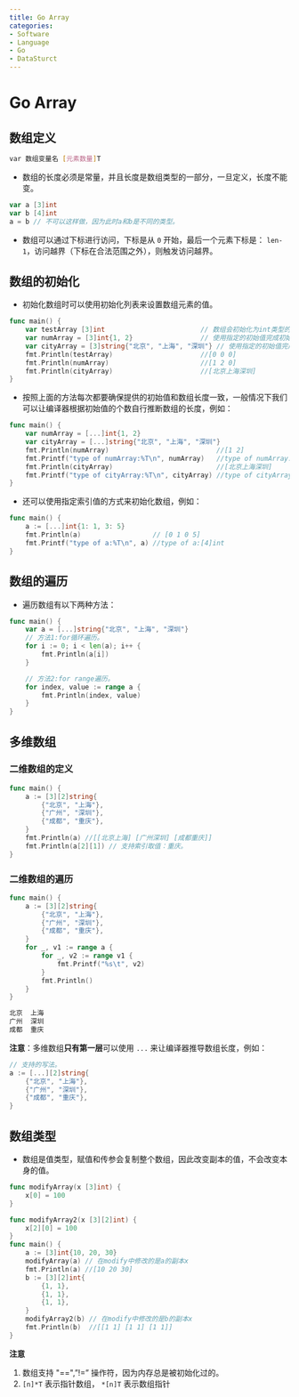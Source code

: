 ```yaml
---
title: Go Array
categories:
- Software
- Language
- Go
- DataSturct
---
```

# Go Array

## 数组定义

```bash
var 数组变量名 [元素数量]T
```

- 数组的长度必须是常量，并且长度是数组类型的一部分，一旦定义，长度不能变。

```go
var a [3]int
var b [4]int
a = b // 不可以这样做，因为此时a和b是不同的类型。
```

- 数组可以通过下标进行访问，下标是从 `0` 开始，最后一个元素下标是： `len-1`，访问越界（下标在合法范围之外），则触发访问越界。

## 数组的初始化

- 初始化数组时可以使用初始化列表来设置数组元素的值。

```go
func main() {
    var testArray [3]int                        // 数组会初始化为int类型的零值。
    var numArray = [3]int{1, 2}                 // 使用指定的初始值完成初始化。
    var cityArray = [3]string{"北京", "上海", "深圳"} // 使用指定的初始值完成初始化。
    fmt.Println(testArray)                      //[0 0 0]
    fmt.Println(numArray)                       //[1 2 0]
    fmt.Println(cityArray)                      //[北京上海深圳]
}
```

- 按照上面的方法每次都要确保提供的初始值和数组长度一致，一般情况下我们可以让编译器根据初始值的个数自行推断数组的长度，例如：

```go
func main() {
	var numArray = [...]int{1, 2}
	var cityArray = [...]string{"北京", "上海", "深圳"}
	fmt.Println(numArray)                           //[1 2]
	fmt.Printf("type of numArray:%T\n", numArray)   //type of numArray:[2]int
	fmt.Println(cityArray)                          //[北京上海深圳]
	fmt.Printf("type of cityArray:%T\n", cityArray) //type of cityArray:[3]string
}
```

- 还可以使用指定索引值的方式来初始化数组，例如：

```go
func main() {
    a := [...]int{1: 1, 3: 5}
    fmt.Println(a)                  // [0 1 0 5]
    fmt.Printf("type of a:%T\n", a) //type of a:[4]int
}
```

## 数组的遍历

- 遍历数组有以下两种方法：

```go
func main() {
    var a = [...]string{"北京", "上海", "深圳"}
    // 方法1:for循环遍历。
    for i := 0; i < len(a); i++ {
        fmt.Println(a[i])
    }

    // 方法2:for range遍历。
    for index, value := range a {
        fmt.Println(index, value)
    }
}
```

## 多维数组

### 二维数组的定义

```go
func main() {
    a := [3][2]string{
        {"北京", "上海"},
        {"广州", "深圳"},
        {"成都", "重庆"},
    }
    fmt.Println(a) //[[北京上海] [广州深圳] [成都重庆]]
    fmt.Println(a[2][1]) // 支持索引取值：重庆。
}
```

### 二维数组的遍历

```go
func main() {
    a := [3][2]string{
        {"北京", "上海"},
        {"广州", "深圳"},
        {"成都", "重庆"},
    }
    for _, v1 := range a {
        for _, v2 := range v1 {
            fmt.Printf("%s\t", v2)
        }
        fmt.Println()
    }
}
```

```bash
北京	上海	
广州	深圳	
成都	重庆	
```

**注意**：多维数组**只有第一层**可以使用 `...` 来让编译器推导数组长度，例如：

```go
// 支持的写法。
a := [...][2]string{
	{"北京", "上海"},
	{"广州", "深圳"},
	{"成都", "重庆"},
}
```

## 数组类型

- 数组是值类型，赋值和传参会复制整个数组，因此改变副本的值，不会改变本身的值。

```go
func modifyArray(x [3]int) {
	x[0] = 100
}

func modifyArray2(x [3][2]int) {
	x[2][0] = 100
}
func main() {
	a := [3]int{10, 20, 30}
	modifyArray(a) // 在modify中修改的是a的副本x
	fmt.Println(a) //[10 20 30]
	b := [3][2]int{
		{1, 1},
		{1, 1},
		{1, 1},
	}
	modifyArray2(b) // 在modify中修改的是b的副本x
	fmt.Println(b)  //[[1 1] [1 1] [1 1]]
}
```

**注意**

1. 数组支持 "==",”!=” 操作符，因为内存总是被初始化过的。
2. `[n]*T` 表示指针数组， `*[n]T` 表示数组指针 